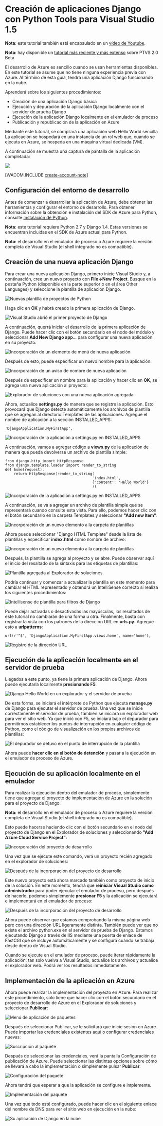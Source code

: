 <properties linkid="develop-python-django-with-visual-studio" urlDisplayName="Django with Visual Studio" pageTitle="Django with Visual Studio (Python) - Azure tutorial" metaKeywords="Azure Django web app, Azure Django virtual machine" description="A tutorial that teaches you how to build a Django web application hosted in an Azure virtual machine." metaCanonical="" services="cloud-services" documentationCenter="Python" title="Creating Django applications with Python Tools for Visual Studio 1.5" authors="" solutions="" manager="" editor="" />

Creación de aplicaciones Django con Python Tools para Visual Studio 1.5
=======================================================================

**Nota:** este tutorial también está encapsulado en un [vídeo de Youtube](http://www.youtube.com/watch?v=UsLti4KlgAY).

**Nota:** hay disponible un [tutorial más reciente y más extenso](../web-sites-python-create-deploy-django-app/) sobre PTVS 2.0 Beta.

El desarrollo de Azure es sencillo cuando se usan herramientas disponibles. En este tutorial se asume que no tiene ninguna experiencia previa con Azure. Al término de esta guía, tendrá una aplicación Django funcionando en la nube.

Aprenderá sobre los siguientes procedimientos:

-   Creación de una aplicación Django básica
-   Ejecución y depuración de la aplicación Django localmente con el servidor de prueba Django
-   Ejecución de la aplicación Django localmente en el emulador de proceso
-   Publicación y republicación de la aplicación en Azure

Mediante este tutorial, se compilará una aplicación web Hello World sencilla La aplicación se hospedará en una instancia de un rol web que, cuando se ejecuta en Azure, se hospeda en una máquina virtual dedicada (VM).

A continuación se muestra una captura de pantalla de la aplicación completada:

![](./media/python-django-app-tools-visual-studio/ptvs-dj-FirstAppInCloud.png)

[WACOM.INCLUDE [create-account-note](../includes/create-account-note.md)]

Configuración del entorno de desarrollo
---------------------------------------

Antes de comenzar a desarrollar la aplicación de Azure, debe obtener las herramientas y configurar el entorno de desarrollo. Para obtener información sobre la obtención e instalación del SDK de Azure para Python, consulte [Instalación de Python](../python-how-to-install/).

**Nota:** este tutorial requiere Python 2.7 y Django 1.4. Estas versiones se encuentran incluidas en el SDK de Azure actual para Python.

**Nota:** el desarrollo en el emulador de proceso o Azure requiere la versión completa de Visual Studio (el shell integrado no es compatible).

Creación de una nueva aplicación Django
---------------------------------------

Para crear una nueva aplicación Django, primero inicie Visual Studio y, a continuación, cree un nuevo proyecto con **File-\>New Project**. Busque en la pestaña Python (disponible en la parte superior o en el área Other Languages) y seleccione la plantilla de aplicación Django.

![Nuevas plantilla de proyectos de Python](./media/python-django-app-tools-visual-studio/ptvs-dj-NewProject.png)

Haga clic en **OK** y habrá creado la primera aplicación de Django.

![Visual Studio abrió el primer proyecto de Django](./media/python-django-app-tools-visual-studio/ptvs-dj-FirstProject.png)

A continuación, querrá iniciar el desarrollo de la primera aplicación de Django. Puede hacer clic con el botón secundario en el nodo del módulo y seleccionar **Add New Django app**... para configurar una nueva aplicación en su proyecto:

![Incorporación de un elemento de menú de nueva aplicación](./media/python-django-app-tools-visual-studio/ptvs-dj-AddNewApp.png)

Después de esto, puede especificar un nuevo nombre para la aplicación:

![Incorporación de un aviso de nombre de nueva aplicación](./media/python-django-app-tools-visual-studio/ptvs-dj-AddNewAppPrompt.png)

Después de especificar un nombre para la aplicación y hacer clic en **OK**, se agrega una nueva aplicación al proyecto:

![Explorador de soluciones con una nueva aplicación agregada](./media/python-django-app-tools-visual-studio/ptvs-dj-MyFirstApp.png)

Ahora, actualice **settings.py** de manera que se registre la aplicación. Esto provocará que Django detecte automáticamente los archivos de plantilla que se agregan al directorio Templates de las aplicaciones. Agregue el nombre de aplicación a la sección INSTALLED\_APPS:

    'DjangoApplication.MyFirstApp',

![Incorporación de la aplicación a settings.py en INSTALLED\_APPS](./media/python-django-app-tools-visual-studio/ptvs-dj-InstallApp.png)

A continuación, vamos a agregar código a **views.py** de la aplicación de manera que pueda devolverse un archivo de plantilla simple:

    from django.http import HttpResponse
    from django.template.loader import render_to_string
    def home(request):
        return HttpResponse(render_to_string(
                                            'index.html',
                                            {'content': 'Hello World'}
                                            ))

![Incorporación de la aplicación a settings.py en INSTALLED\_APPS](./media/python-django-app-tools-visual-studio/ptvs-dj-FirstView.png)

A continuación, se va a agregar un archivo de plantilla simple que se representará cuando consulte esta vista. Para ello, podemos hacer clic con el botón secundario en la carpeta Templates y seleccionar **"Add new Item"**:

![Incorporación de un nuevo elemento a la carpeta de plantillas](./media/python-django-app-tools-visual-studio/ptvs-dj-AddFirstTemplate.png)

Ahora puede seleccionar "Django HTML Template" desde la lista de plantillas y especificar **index.html** como nombre de archivo:

![Incorporación de un nuevo elemento a la carpeta de plantillas](./media/python-django-app-tools-visual-studio/ptvs-dj-NewDjangoTemplate.png)

Después, la plantilla se agrega al proyecto y se abre. Puede observar aquí el inicio del resaltado de la sintaxis para las etiquetas de plantillas:

![Plantilla agregada al Explorador de soluciones](./media/python-django-app-tools-visual-studio/ptvs-dj-TemplateAdded.png)

Podría continuar y comenzar a actualizar la plantilla en este momento para cambiar el HTML representado y obtendrá un IntelliSense correcto si realiza los siguientes procedimientos:

![Intellisense de plantilla para filtros de Django](./media/python-django-app-tools-visual-studio/ptvs-dj-TemplateIntellisense.png)

Puede dejar activadas o desactivadas las mayúsculas, los resultados de este tutorial no cambiarán de una forma u otra. Finalmente, basta con registrar la vista con los patrones de la dirección URL en **urls.py**. Agregue esto a **urlpatterns**:

    url(r'^$', 'DjangoApplication.MyFirstApp.views.home', name='home'),

![Registro de la dirección URL](./media/python-django-app-tools-visual-studio/ptvs-dj-RegisterUrl.png)

Ejecución de la aplicación localmente en el servidor de prueba
--------------------------------------------------------------

Llegados a este punto, ya tiene la primera aplicación de Django. Ahora puede ejecutarla localmente **presionando F5**.

![Django Hello World en un explorador y el servidor de prueba](./media/python-django-app-tools-visual-studio/ptvs-dj-DjangoHelloWorldTestServer.png)

De esta forma, se iniciará el intérprete de Python que ejecuta **manage.py** de Django para ejecutar el servidor de prueba. Una vez que se inicie correctamente el servidor de prueba, también se iniciará un explorador web para ver el sitio web. Ya que inició con F5, se iniciará bajo el depurador para permitirnos establecer los puntos de interrupción en cualquier código de Python, como el código de visualización en los propios archivos de plantillas:

![El depurador se detuvo en el punto de interrupción de la plantilla](./media/python-django-app-tools-visual-studio/ptvs-dj-TemplateBreakpoint.png)

Ahora puede **hacer clic en el botón de detención** y pasar a la ejecución en el emulador de proceso de Azure.

Ejecución de su aplicación localmente en el emulador
----------------------------------------------------

Para realizar la ejecución dentro del emulador de proceso, simplemente tiene que agregar el proyecto de implementación de Azure en la solución para el proyecto de Django.

**Nota:** el desarrollo en el emulador de proceso o Azure requiere la versión completa de Visual Studio (el shell integrado no es compatible).

Esto puede hacerse haciendo clic con el botón secundario en el nodo del proyecto de Django en el Explorador de soluciones y seleccionando **"Add Azure Cloud Service Project"**:

![Incorporación del proyecto de desarrollo](./media/python-django-app-tools-visual-studio/ptvs-dj-AddDeploymentProject.png)

Una vez que se ejecute este comando, verá un proyecto recién agregado en el explorador de soluciones:

![Después de la incorporación del proyecto de desarrollo](./media/python-django-app-tools-visual-studio/ptvs-dj-AfterDeployProjAdded.png)

Este nuevo proyecto está ahora marcado también como proyecto de inicio de la solución. En este momento, tendrá que **reiniciar Visual Studio como administrador** para poder ejecutar el emulador de proceso, pero después de hacerlo, podemos simplemente **presionar F5** y la aplicación se ejecutará e implementará en el emulador de proceso:

![Después de la incorporación del proyecto de desarrollo](./media/python-django-app-tools-visual-studio/ptvs-dj-ComputeEmulator.png)

Ahora puede observar que estamos comprobando la misma página web pero con una dirección URL ligeramente distinta. También puede ver que no existe el archivo python.exe en el servidor de prueba de Django. Estamos ejecutando Django a través de IIS mediante una puerta de enlace de FastCGI que se incluye automáticamente y se configura cuando se trabaja desde dentro de Visual Studio.

Cuando se ejecute en el emulador de proceso, puede iterar rápidamente la aplicación: tan solo vuelva a Visual Studio, actualice los archivos y actualice el explorador web. Podrá ver los resultados inmediatamente.

Implementación de la aplicación en Azure
----------------------------------------

Ahora puede realizar la implementación del proyecto en Azure. Para realizar este procedimiento, solo tiene que hacer clic con el botón secundario en el proyecto de desarrollo de Azure en el Explorador de soluciones y seleccionar **Publicar**:

![Menú de aplicación de paquetes](./media/python-django-app-tools-visual-studio/ptvs-dj-publish1.png)

Después de seleccionar Publicar, se le solicitará que inicie sesión en Azure. Puede importar las credenciales existentes aquí o configurar credenciales nuevas:

![Suscripción al paquete](./media/python-django-app-tools-visual-studio/ptvs-dj-publish2.png)

Después de seleccionar las credenciales, verá la pantalla Configuración de publicación de Azure. Puede seleccionar las distintas opciones sobre cómo se llevará a cabo la implementación o simplemente pulsar **Publicar**:

![Configuración del paquete](./media/python-django-app-tools-visual-studio/ptvs-dj-publish3.png)

Ahora tendrá que esperar a que la aplicación se configure e implemente.

![Implementación del paquete](./media/python-django-app-tools-visual-studio/ptvs-dj-publish4.png)

Una vez que todo esté configurado, puede hacer clic en el siguiente enlace del nombre de DNS para ver el sitio web en ejecución en la nube:

![Su aplicación de Django en la nube](./media/python-django-app-tools-visual-studio/ptvs-dj-FirstAppInCloud.png)

